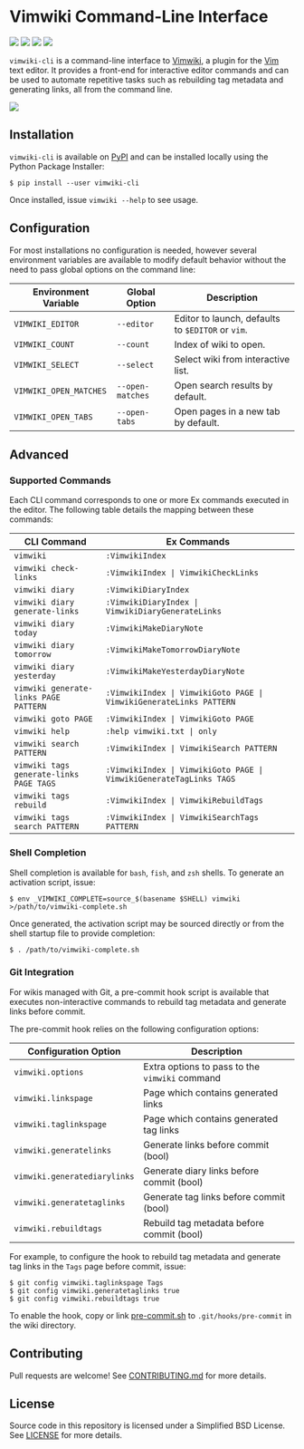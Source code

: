 # Vimwiki Command-Line Interface

[![](https://img.shields.io/travis/com/sstallion/vimwiki-cli)][1]
[![](https://img.shields.io/pypi/v/vimwiki-cli)][2]
[![](https://img.shields.io/pypi/pyversions/vimwiki-cli)][2]
[![](https://img.shields.io/github/license/sstallion/vimwiki-cli)][LICENSE]

`vimwiki-cli` is a command-line interface to [Vimwiki][3], a plugin for the
[Vim][4] text editor. It provides a front-end for interactive editor commands
and can be used to automate repetitive tasks such as rebuilding tag metadata and
generating links, all from the command line.

[![](https://asciinema.org/a/413921.svg)](https://asciinema.org/a/413921?autoplay=1)

## Installation

`vimwiki-cli` is available on [PyPI][2] and can be installed locally using the
Python Package Installer:

    $ pip install --user vimwiki-cli

Once installed, issue `vimwiki --help` to see usage.

## Configuration

For most installations no configuration is needed, however several environment
variables are available to modify default behavior without the need to pass
global options on the command line:

| Environment Variable   | Global Option    | Description                                       |
|------------------------|------------------|---------------------------------------------------|
| `VIMWIKI_EDITOR`       | `--editor`       | Editor to launch, defaults to `$EDITOR` or `vim`. |
| `VIMWIKI_COUNT`        | `--count`        | Index of wiki to open.                            |
| `VIMWIKI_SELECT`       | `--select`       | Select wiki from interactive list.                |
| `VIMWIKI_OPEN_MATCHES` | `--open-matches` | Open search results by default.                   |
| `VIMWIKI_OPEN_TABS`    | `--open-tabs`    | Open pages in a new tab by default.               |

## Advanced

### Supported Commands

Each CLI command corresponds to one or more Ex commands executed in the editor.
The following table details the mapping between these commands:

| CLI Command                             | Ex Commands                                                         |
|-----------------------------------------|---------------------------------------------------------------------|
| `vimwiki`                               | `:VimwikiIndex`                                                     |
| `vimwiki check-links`                   | `:VimwikiIndex \| VimwikiCheckLinks`                                |
| `vimwiki diary`                         | `:VimwikiDiaryIndex`                                                |
| `vimwiki diary generate-links`          | `:VimwikiDiaryIndex \| VimwikiDiaryGenerateLinks`                   |
| `vimwiki diary today`                   | `:VimwikiMakeDiaryNote`                                             |
| `vimwiki diary tomorrow`                | `:VimwikiMakeTomorrowDiaryNote`                                     |
| `vimwiki diary yesterday`               | `:VimwikiMakeYesterdayDiaryNote`                                    |
| `vimwiki generate-links PAGE PATTERN`   | `:VimwikiIndex \| VimwikiGoto PAGE \| VimwikiGenerateLinks PATTERN` |
| `vimwiki goto PAGE`                     | `:VimwikiIndex \| VimwikiGoto PAGE`                                 |
| `vimwiki help`                          | `:help vimwiki.txt \| only`                                         |
| `vimwiki search PATTERN`                | `:VimwikiIndex \| VimwikiSearch PATTERN`                            |
| `vimwiki tags generate-links PAGE TAGS` | `:VimwikiIndex \| VimwikiGoto PAGE \| VimwikiGenerateTagLinks TAGS` |
| `vimwiki tags rebuild`                  | `:VimwikiIndex \| VimwikiRebuildTags`                               |
| `vimwiki tags search PATTERN`           | `:VimwikiIndex \| VimwikiSearchTags PATTERN`                        |

### Shell Completion

Shell completion is available for `bash`, `fish`, and `zsh` shells. To generate
an activation script, issue:

    $ env _VIMWIKI_COMPLETE=source_$(basename $SHELL) vimwiki >/path/to/vimwiki-complete.sh

Once generated, the activation script may be sourced directly or from the shell
startup file to provide completion:

    $ . /path/to/vimwiki-complete.sh

### Git Integration

For wikis managed with Git, a pre-commit hook script is available that executes
non-interactive commands to rebuild tag metadata and generate links before
commit.

The pre-commit hook relies on the following configuration options:

| Configuration Option          | Description                                    |
|-------------------------------|------------------------------------------------|
| `vimwiki.options`             | Extra options to pass to the `vimwiki` command |
| `vimwiki.linkspage`           | Page which contains generated links            |
| `vimwiki.taglinkspage`        | Page which contains generated tag links        |
| `vimwiki.generatelinks`       | Generate links before commit (bool)            |
| `vimwiki.generatediarylinks`  | Generate diary links before commit (bool)      |
| `vimwiki.generatetaglinks`    | Generate tag links before commit (bool)        |
| `vimwiki.rebuildtags`         | Rebuild tag metadata before commit (bool)      |

For example, to configure the hook to rebuild tag metadata and generate tag
links in the `Tags` page before commit, issue:

    $ git config vimwiki.taglinkspage Tags
    $ git config vimwiki.generatetaglinks true
    $ git config vimwiki.rebuildtags true

To enable the hook, copy or link [pre-commit.sh] to `.git/hooks/pre-commit` in
the wiki directory.

## Contributing

Pull requests are welcome! See [CONTRIBUTING.md] for more details.

## License

Source code in this repository is licensed under a Simplified BSD License. See
[LICENSE] for more details.

[1]: https://travis-ci.com/sstallion/vimwiki-cli
[2]: https://pypi.org/project/vimwiki-cli/
[3]: https://vimwiki.github.io/
[4]: https://www.vim.org/

[CONTRIBUTING.md]: CONTRIBUTING.md
[LICENSE]: LICENSE
[pre-commit.sh]: scripts/pre-commit.sh
